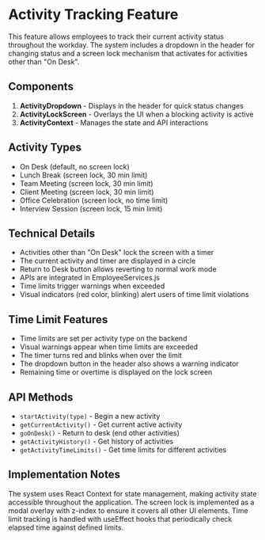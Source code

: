 # Activity Tracking Feature

This feature allows employees to track their current activity status throughout the workday. The system includes a dropdown in the header for changing status and a screen lock mechanism that activates for activities other than "On Desk".

## Components

1. **ActivityDropdown** - Displays in the header for quick status changes
2. **ActivityLockScreen** - Overlays the UI when a blocking activity is active
3. **ActivityContext** - Manages the state and API interactions

## Activity Types

- On Desk (default, no screen lock)
- Lunch Break (screen lock, 30 min limit)
- Team Meeting (screen lock, 30 min limit)
- Client Meeting (screen lock, 30 min limit)
- Office Celebration (screen lock, no time limit)
- Interview Session (screen lock, 15 min limit)

## Technical Details

- Activities other than "On Desk" lock the screen with a timer
- The current activity and timer are displayed in a circle
- Return to Desk button allows reverting to normal work mode
- APIs are integrated in EmployeeServices.js
- Time limits trigger warnings when exceeded
- Visual indicators (red color, blinking) alert users of time limit violations

## Time Limit Features

- Time limits are set per activity type on the backend
- Visual warnings appear when time limits are exceeded
- The timer turns red and blinks when over the limit
- The dropdown button in the header also shows a warning indicator
- Remaining time or overtime is displayed on the lock screen

## API Methods

- `startActivity(type)` - Begin a new activity
- `getCurrentActivity()` - Get current active activity
- `goOnDesk()` - Return to desk (end other activities)
- `getActivityHistory()` - Get history of activities
- `getActivityTimeLimits()` - Get time limits for different activities

## Implementation Notes

The system uses React Context for state management, making activity state accessible throughout the application. The screen lock is implemented as a modal overlay with z-index to ensure it covers all other UI elements. Time limit tracking is handled with useEffect hooks that periodically check elapsed time against defined limits.

